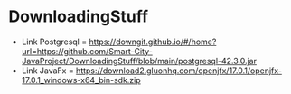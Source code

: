 # DownloadingStuff
- Link Postgresql = https://downgit.github.io/#/home?url=https://github.com/Smart-City-JavaProject/DownloadingStuff/blob/main/postgresql-42.3.0.jar <br>
- Link JavaFx = https://download2.gluonhq.com/openjfx/17.0.1/openjfx-17.0.1_windows-x64_bin-sdk.zip
